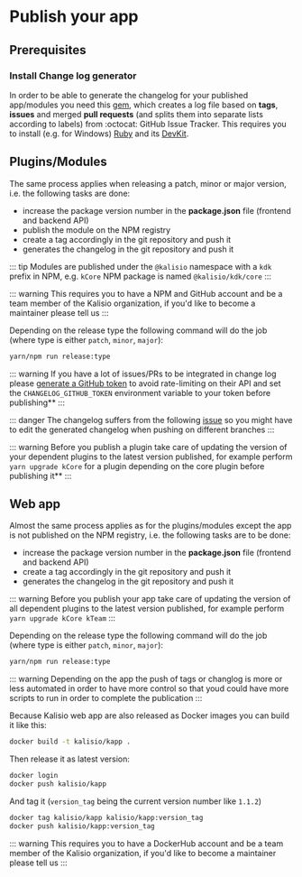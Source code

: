 # Publish your app

## Prerequisites

### Install Change log generator

In order to be able to generate the changelog for your published app/modules you need this [gem](https://github.com/skywinder/github-changelog-generator), which creates a log file based on **tags**, **issues** and merged **pull requests** (and splits them into separate lists according to labels) from :octocat: GitHub Issue Tracker. This requires you to install (e.g. for Windows) [Ruby](http://rubyinstaller.org/downloads/) and its [DevKit](https://github.com/oneclick/rubyinstaller/wiki/Development-Kit).

## Plugins/Modules

The same process applies when releasing a patch, minor or major version, i.e. the following tasks are done:
* increase the package version number in the **package.json** file (frontend and backend API)
* publish the module on the NPM registry
* create a tag accordingly in the git repository and push it
* generates the changelog in the git repository and push it

::: tip
Modules are published under the `@kalisio` namespace with a `kdk` prefix in NPM, e.g. `kCore` NPM package is named `@kalisio/kdk/core`
:::

::: warning
This requires you to have a NPM and GitHub account and be a team member of the Kalisio organization, if you'd like to become a maintainer please tell us
:::

Depending on the release type the following command will do the job (where type is either `patch`, `minor`, `major`):
```bash
yarn/npm run release:type
```

::: warning
If you have a lot of issues/PRs to be integrated in change log please [generate a GitHub token](https://github.com/github-changelog-generator/github-changelog-generator#github-token) to avoid rate-limiting on their API and set the `CHANGELOG_GITHUB_TOKEN` environment variable to your token before publishing**
:::

::: danger
The changelog suffers from the following [issue](https://github.com/github-changelog-generator/github-changelog-generator/issues/497) so you might have to edit the generated changelog when pushing on different branches
:::

::: warning
Before you publish a plugin take care of updating the version of your dependent plugins to the latest version published, for example  perform `yarn upgrade kCore` for a plugin depending on the core plugin before publishing it**
:::

## Web app

Almost the same process applies as for the plugins/modules except the app is not published on the NPM registry, i.e. the following tasks are to be done:
* increase the package version number in the **package.json** file (frontend and backend API)
* create a tag accordingly in the git repository and push it
* generates the changelog in the git repository and push it

::: warning
Before you publish your app take care of updating the version of all dependent plugins to the latest version published, for example  perform `yarn upgrade kCore kTeam`
:::

Depending on the release type the following command will do the job (where type is either `patch`, `minor`, `major`):
```bash
yarn/npm run release:type
```

::: warning
Depending on the app the push of tags or changlog is more or less automated in order to have more control so that youd could have more scripts to run in order to complete the publication
:::

Because Kalisio web app are also released as Docker images you can build it like this:
```bash
docker build -t kalisio/kapp .
```
Then release it as latest version:
```bash
docker login
docker push kalisio/kapp
```
And tag it (`version_tag` being the current version number like `1.1.2`)
```bash
docker tag kalisio/kapp kalisio/kapp:version_tag
docker push kalisio/kapp:version_tag
```

::: warning
This requires you to have a DockerHub account and be a team member of the Kalisio organization, if you'd like to become a maintainer please tell us
:::
